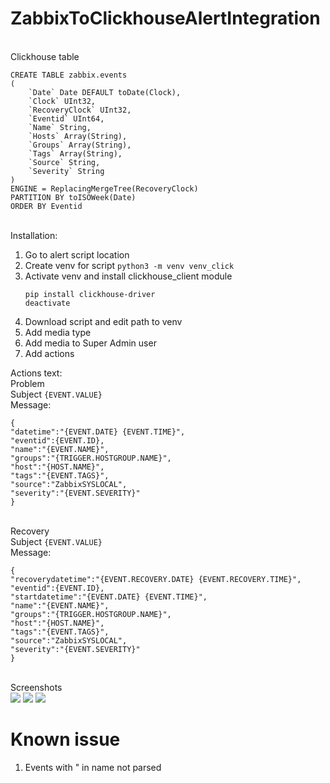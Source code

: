 # ZabbixToClickhouseAlertIntegration

<br>Clickhouse table
```
CREATE TABLE zabbix.events
(
    `Date` Date DEFAULT toDate(Clock), 
    `Clock` UInt32, 
    `RecoveryClock` UInt32, 
    `Eventid` UInt64, 
    `Name` String, 
    `Hosts` Array(String), 
    `Groups` Array(String), 
    `Tags` Array(String), 
    `Source` String,
    `Severity` String
)
ENGINE = ReplacingMergeTree(RecoveryClock)
PARTITION BY toISOWeek(Date)
ORDER BY Eventid
```
<br>Installation:
1. Go to alert script location
1. Create venv for script
    ```python3 -m venv venv_click```
1. Activate venv and install clickhouse_client module
    ```source venv_click/bin/activate
    pip install clickhouse-driver
    deactivate
1. Download script and edit path to venv
1. Add media type
1. Add media to Super Admin user
1. Add actions

Actions text:
<br>Problem
<br>Subject
```{EVENT.VALUE}```
<br>Message:
```
{
"datetime":"{EVENT.DATE} {EVENT.TIME}",
"eventid":{EVENT.ID},
"name":"{EVENT.NAME}",
"groups":"{TRIGGER.HOSTGROUP.NAME}",
"host":"{HOST.NAME}",
"tags":"{EVENT.TAGS}",
"source":"ZabbixSYSLOCAL",
"severity":"{EVENT.SEVERITY}"
}
```
<br>Recovery
<br>Subject
```{EVENT.VALUE}```
<br>Message:
```
{
"recoverydatetime":"{EVENT.RECOVERY.DATE} {EVENT.RECOVERY.TIME}",
"eventid":{EVENT.ID},
"startdatetime":"{EVENT.DATE} {EVENT.TIME}",
"name":"{EVENT.NAME}",
"groups":"{TRIGGER.HOSTGROUP.NAME}",
"host":"{HOST.NAME}",
"tags":"{EVENT.TAGS}",
"source":"ZabbixSYSLOCAL",
"severity":"{EVENT.SEVERITY}"
}
```

<br>Screenshots<br>
<img src="https://i.imgur.com/XmBfgw6.png">
<img src="https://i.imgur.com/7aA1TSt.png">
<img src="https://i.imgur.com/tK0EHQk.png">

# Known issue
1. Events with " in name not parsed
